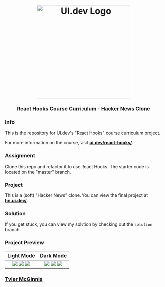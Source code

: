 <h1 align="center">
  <a href="https://ui.dev">
    <img
      src="https://ui.dev/images/logos/ui.png"
      alt="UI.dev Logo" width="300" />
  </a>
  <br />
</h1>

<h3 align="center">React Hooks Course Curriculum - <a href="http://hn.ui.dev/">Hacker News Clone</a></h3>

### Info

This is the repository for UI.dev's "React Hooks" course curriculum project.

For more information on the course, visit __[ui.dev/react-hooks/](https://ui.dev/react-hooks/)__.

### Assignment

Clone this repo and refactor it to use React Hooks. The starter code is located on the "master" branch.

### Project

This is a (soft) "Hacker News" clone. You can view the final project at __[hn.ui.dev/](http://hn.ui.dev/)__. 

### Solution

If you get stuck, you can view my solution by checking out the `solution` branch.

### Project Preview

Light Mode          |  Dark Mode
:-------------------------:|:-------------------------:
![](https://user-images.githubusercontent.com/2933430/55523754-c1775200-5647-11e9-9394-387cd49a012c.png) ![](https://user-images.githubusercontent.com/2933430/55523752-c0debb80-5647-11e9-91e0-cd2dd38b3255.png) ![](https://user-images.githubusercontent.com/2933430/55523749-c0debb80-5647-11e9-9575-80262d951938.png) |  ![](https://user-images.githubusercontent.com/2933430/55523751-c0debb80-5647-11e9-865e-fc829b2566f8.png) ![](https://user-images.githubusercontent.com/2933430/55523753-c1775200-5647-11e9-8230-db5ea02e7333.png) ![](https://user-images.githubusercontent.com/2933430/55523750-c0debb80-5647-11e9-835b-79530775d1b9.png)

### [Tyler McGinnis](https://twitter.com/tylermcginnis)
